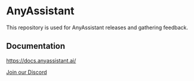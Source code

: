 # AnyAssistant
This repository is used for AnyAssistant releases and gathering feedback.

## Documentation
https://docs.anyassistant.ai/

[Join our Discord](https://discord.gg/4Zzaa6R3)


